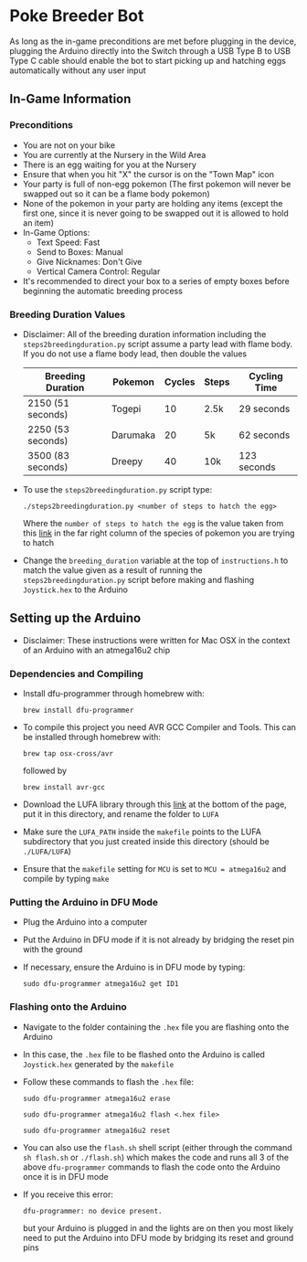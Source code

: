 # Poke Breeder Bot

As long as the in-game preconditions are met before plugging in the device, plugging the Arduino directly into the Switch through a USB Type B to USB Type C cable should enable the bot to start picking up and hatching eggs automatically without any user input

## In-Game Information

### Preconditions

- You are not on your bike
- You are currently at the Nursery in the Wild Area
- There is an egg waiting for you at the Nursery
- Ensure that when you hit "X" the cursor is on the "Town Map" icon
- Your party is full of non-egg pokemon (The first pokemon will never be swapped out so it can be a flame body pokemon)
- None of the pokemon in your party are holding any items (except the first one, since it is never going to be swapped out it is allowed to hold an item)
- In-Game Options:
    - Text Speed: Fast
    - Send to Boxes: Manual
    - Give Nicknames: Don't Give
    - Vertical Camera Control: Regular
- It's recommended to direct your box to a series of empty boxes before beginning the automatic breeding process

### Breeding Duration Values

- Disclaimer: All of the breeding duration information including the `steps2breedingduration.py` script assume a party lead with flame body. If you do not use a flame body lead, then double the values

    | Breeding Duration | Pokemon   | Cycles    | Steps | Cycling Time  |
    | ----------------- | --------- | --------- | ----- | ------------- |
    | 2150 (51 seconds) | Togepi    | 10        | 2.5k  | 29 seconds    |
    | 2250 (53 seconds) | Darumaka  | 20        | 5k    | 62 seconds    |
    | 3500 (83 seconds) | Dreepy    | 40        | 10k   | 123 seconds   |

- To use the `steps2breedingduration.py` script type:

    `./steps2breedingduration.py <number of steps to hatch the egg>`

    Where the `number of steps to hatch the egg` is the value taken from this [link](https://bulbapedia.bulbagarden.net/wiki/List_of_Pok%C3%A9mon_by_base_Egg_cycles) in the far right column of the species of pokemon you are trying to hatch
- Change the `breeding_duration` variable at the top of `instructions.h` to match the value given as a result of running the `steps2breedingduration.py` script before making and flashing `Joystick.hex` to the Arduino

## Setting up the Arduino

- Disclaimer: These instructions were written for Mac OSX in the context of an Arduino with an atmega16u2 chip

### Dependencies and Compiling

- Install dfu-programmer through homebrew with:

    `brew install dfu-programmer`
- To compile this project you need AVR GCC Compiler and Tools. This can be installed through homebrew with:

    `brew tap osx-cross/avr`

    followed by

    `brew install avr-gcc`
- Download the LUFA library through this [link](http://www.fourwalledcubicle.com/LUFA.php) at the bottom of the page, put it in this directory, and rename the folder to `LUFA`
- Make sure the `LUFA_PATH` inside the `makefile` points to the LUFA subdirectory that you just created inside this directory (should be `./LUFA/LUFA`)
- Ensure that the `makefile` setting for `MCU` is set to `MCU = atmega16u2` and compile by typing `make`

### Putting the Arduino in DFU Mode

- Plug the Arduino into a computer
- Put the Arduino in DFU mode if it is not already by bridging the reset pin with the ground
- If necessary, ensure the Arduino is in DFU mode by typing:

    `sudo dfu-programmer atmega16u2 get ID1`

### Flashing onto the Arduino

- Navigate to the folder containing the `.hex` file you are flashing onto the Arduino
- In this case, the `.hex` file to be flashed onto the Arduino is called `Joystick.hex` generated by the `makefile`
- Follow these commands to flash the `.hex` file:

    `sudo dfu-programmer atmega16u2 erase`

    `sudo dfu-programmer atmega16u2 flash <.hex file>`

    `sudo dfu-programmer atmega16u2 reset`

- You can also use the `flash.sh` shell script (either through the command `sh flash.sh` or `./flash.sh`) which makes the code and runs all 3 of the above `dfu-programmer` commands to flash the code onto the Arduino once it is in DFU mode

- If you receive this error:

    `dfu-programmer: no device present.`

    but your Arduino is plugged in and the lights are on then you most likely need to put the Arduino into DFU mode by bridging its reset and ground pins
